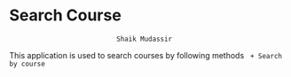 # Search Course
                               Shaik Mudassir
This application is used to search courses by following methods
` + Search by course`
